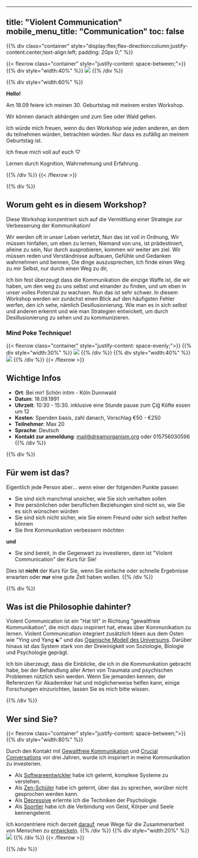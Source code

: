 
---
title: "Violent Communication"
mobile_menu_title: "Communication"
toc: false
---

{{% div class="container"  style="display:flex;flex-direction:column;justify-content:center;text-align:left; padding: 20px 0;" %}}


{{< flexrow class="container" style="justify-content: space-between;">}}
{{% div style="width:40%" %}}
<img src="/workshop-small2.png" style="max-height: 300px">
{{% /div %}}

{{% div style="width:60%" %}}
<br>

**Hello!**

Am 18.09 feiere ich meinen 30. Geburtstag mit meinem ersten Workshop.

Wir können danach abhängen und zum See oder Wald gehen.

Ich würde mich freuen, wenn du den Workshop wie jeden anderen, an dem du teilnehmen würden, betrachten würden. Nur dass es zufällig an meinem Geburtstag ist.

Ich freue mich voll auf euch ♡

Lernen durch Kognition, Wahrnehmung und Erfahrung.

{{% /div %}}
{{< /flexrow >}}


{{% div %}}
## Worum geht es in diesem Workshop?
Diese Workshop konzentriert sich auf die Vermittlung einer Strategie zur Verbesserung der Kommunikation!

Wir werden oft in unser Leben verletzt, 
Nun das ist voll in Ordnung,
Wir müssen hinfallen, um eben zu lernen,
Niemand von uns, ist prädestiniert, alleine zu sein,
Nur durch ausprobieren, kommen wir weiter am ziel.
Wir müssen reden und Verständnisse aufbauen,
Gefühle und Gedanken wahrnehmen und bennen,
Die dinge auszusprechen,
Ich finde einen Weg zu mir Selbst, nur durch einen Weg zu dir,

Ich bin fest überzeugt dass die Kommunikation die einzige Waffe ist, die wir haben, um den weg zu uns selbst und einander zu finden, und um eben in unser volles Potenzial zu wachsen. Nun das ist sehr schwer. In diesem Workshop werden wir zunächst einen Blick auf den häufigsten Fehler werfen, den ich sehe, nämlich Desillusionierung. Wie man es in sich selbst und anderen erkennt und wie man Strategien entwickelt, um durch Desillusionierung zu sehen und zu kommunizieren.

### Mind Poke Technique!
{{< flexrow class="container" style="justify-content: space-evenly;">}}
{{% div style="width:30%" %}}
<img src="/kakashi.png" style="max-height: 300px">
{{% /div %}}
{{% div style="width:40%" %}}
<img src="/brain-explode.png" style="max-height: 300px">
{{% /div %}}
{{< /flexrow >}}

## Wichtige Infos
- **Ort**: Bei mir! Schön intim - Köln Dunnwald
- **Datum**: 18.09.1991
- **Uhrzeit**: 10:30 - 15:30. inklusive eine Stunde pause zum Çiğ Köfte essen um 12
- **Kosten**: Spenden basis, zahl danach, Vorschlag €50 - €250
- **Teilnehmer**: Max 20
- **Sprache**:  Deutsch
- **Kontakt zur anmeldung**: mail@dreamorganism.org oder 015756030596
{{% /div %}}


{{% div %}}
## Für wem ist das?

Eigentlich jede Person aber... wenn einer der folgenden Punkte passen

- Sie sind sich manchmal unsicher, wie Sie sich verhalten sollen
- Ihre persönlichen oder beruflichen Beziehungen sind nicht so, wie Sie es sich wünschen würden
- Sie sind sich nicht sicher, wie Sie einem Freund oder sich selbst helfen können
- Sie Ihre Kommunikation verbessern möchten

**und**

- Sie sind bereit, in die Gegenwart zu investieren, dann ist "Violent Communication" der Kurs für Sie! 

Dies ist **nicht** der Kurs für Sie, wenn Sie einfache oder schnelle Ergebnisse erwarten oder **nur** eine gute Zeit haben wollen.
{{% /div %}}

{{% div %}}
## Was ist die Philosophie dahinter?
Violent Communication ist ein "Hat tilt" in Richtung "gewaltfreie Kommunikation", die mich dazu
 inspiriert hat, etwas über Kommunikation zu lernen. Violent Communication integriert zusätzlich Ideen 
aus dem Osten wie "Ying und Yang ☯" und das [Oganische Modell des Universums](https://truthaparadox.wordpress.com/2009/12/15/three-models-of-the-universe/). Darüber hinaus ist das System stark von der Dreieinigkeit von Soziologie, Biologie und Psychologie geprägt.

Ich bin überzeugt, dass die Einblicke, die ich in die Kommunikation gebracht habe, bei der Behandlung aller Arten von Traumata und psychischen Problemen nützlich sein werden. Wenn Sie jemanden kennen, der Referenzen für Akademiker hat und möglicherweise helfen kann, einige Forschungen einzurichten, lassen Sie es mich bitte wissen.

{{% /div %}}



## Wer sind Sie?
{{< flexrow class="container" style="justify-content: space-between;">}}
{{% div style="width:80%" %}}

Durch den Kontakt mit [Gewaltfreie Kommunikation](https://www.cnvc.org/about) und [Crucial Conversations](https://cruciallearning.com/crucial-conversations-for-dialogue/) vor drei Jahren,
wurde ich inspiriert in meine Kommunikation zu investerien.

- Als [Softwareentwickler](https://www.thoughtworks.com/about-us) habe ich gelernt, komplexe Systeme zu verstehen.
- Als [Zen-Schüler](https://alanwatts.org/life-of-alan-watts/) habe ich gelernt, über das zu sprechen, worüber nicht gesprochen werden kann.
- Als [Depressive](https://www.kliniken.de/krankenhaus/tagesklinik-alteburger-strasse-koeln-2811K.html) erlernte ich die Techniken der Psychologie.
- Als [Sportler](https://www.noch3.de/) habe ich die Verbindung von Geist, Körper und Seele kennengelernt.

Ich konzentriere mich derzeit [darauf](../learn/overview/), neue Wege für die Zusammenarbeit von Menschen zu [entwickeln](https://cardano.org/).
{{% /div %}}
{{% div style="width:20%" %}}
<img src="/tim.png" style="max-height: 200px">
{{% /div %}}
{{< /flexrow >}}

{{% /div %}}

